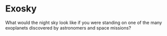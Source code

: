 # Exosky
What would the night sky look like if you were standing on one of the many exoplanets discovered by astronomers and space missions?
